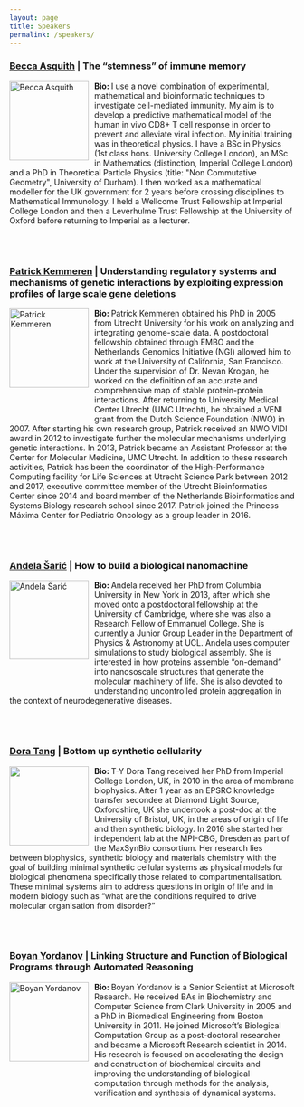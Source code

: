 ```yaml
---
layout: page
title: Speakers
permalink: /speakers/
---
```

<h3><a href="https://www.imperial.ac.uk/people/b.asquith">Becca Asquith</a> | The “stemness” of immune memory</h3>
  <p>
     <img src="https://qsbworkshop.github.io/qsb2019/images/Asquith.jpg" alt="Becca Asquith" style="float:Left;width:140px;padding-right:10px;"><b>Bio: </b>I use a novel combination of experimental, mathematical and bioinformatic techniques to investigate cell-mediated immunity. My aim is to develop a predictive mathematical model of the human in vivo CD8+ T cell response in order to prevent and alleviate viral infection. My initial training was in theoretical physics. I have a BSc in Physics (1st class hons. University College London), an MSc in Mathematics (distinction, Imperial College London) and a PhD in Theoretical Particle Physics (title: "Non Commutative Geometry", University of Durham). I then worked as a mathematical modeller for the UK government for 2 years before crossing disciplines to Mathematical Immunology. I held a Wellcome Trust Fellowship at Imperial College London and then a Leverhulme Trust Fellowship at the University of Oxford before returning to Imperial as a lecturer.
  </p>
<br>
<br>

<h3><a href="https://research.prinsesmaximacentrum.nl/en/team-members/patrick-kemmeren">Patrick Kemmeren</a> | Understanding regulatory systems and mechanisms of genetic interactions by exploiting expression profiles of large scale gene deletions</h3>
  <p>
     <img src="https://qsbworkshop.github.io/qsb2019/images/Kemmeren.PNG" alt="Patrick Kemmeren" style="float:Left;width:140px;padding-right:10px;padding-bottom:50px;"><b>Bio: </b>
Patrick Kemmeren obtained his PhD in 2005 from Utrecht University for his work on analyzing and integrating genome-scale data. A postdoctoral fellowship obtained through EMBO and the Netherlands Genomics Initiative (NGI) allowed him to work at the University of California, San Francisco. Under the supervision of Dr. Nevan Krogan, he worked on the definition of an accurate and comprehensive map of stable protein-protein interactions. After returning to University Medical Center Utrecht (UMC Utrecht), he obtained a VENI grant from the Dutch Science Foundation (NWO) in 2007. After starting his own research group, Patrick received an NWO VIDI award in 2012 to investigate further the molecular mechanisms underlying genetic interactions. In 2013, Patrick became an Assistant Professor at the Center for Molecular Medicine, UMC Utrecht. In addition to these research activities, Patrick has been the coordinator of the High-Performance Computing facility for Life Sciences at Utrecht Science Park between 2012 and 2017, executive committee member of the Utrecht Bioinformatics Center since 2014 and board member of the Netherlands Bioinformatics and Systems Biology research school since 2017. Patrick joined the Princess Máxima Center for Pediatric Oncology as a group leader in 2016.  </p>
<br>
<br>

<h3><a href="https://www.ucl.ac.uk/physics-living-systems/training/msc-biological-physics/teaching-staff/dr-andela-saric">Andela Šarić</a> | How to build a biological nanomachine</h3>
  <p>
     <img src="https://qsbworkshop.github.io/qsb2019/images/Saric.png" alt="Andela Šarić" style="float:Left;width:140px;padding-right:10px;padding-bottom:50px;"><b>Bio: </b> Andela received her PhD from Columbia University in New York in 2013, after which she moved onto a postdoctoral fellowship at the University of Cambridge, where she was also a Research Fellow of Emmanuel College. She is currently a Junior Group Leader in the Department of Physics & Astronomy at UCL. Andela uses computer simulations to study biological assembly. She is interested in how proteins assemble “on-demand” into nanososcale structures that generate the molecular machinery of life. She is also devoted to understanding uncontrolled protein aggregation in the context of neurodegenerative diseases.


  </p>
<br>
<br>

<h3><a href="https://www.mpi-cbg.de/research-groups/current-groups/dora-tang/group-leader/">Dora Tang</a>
| Bottom up synthetic cellularity</h3>
  <p>
     <img src="/qsb2019/images/Tang.jpg" style="float:Left;width:140px;padding-right:10px;"><b>Bio: </b>T-Y Dora Tang received her PhD from Imperial College London, UK, in 2010 in the area of membrane biophysics. After 1 year as an EPSRC knowledge transfer secondee at Diamond Light Source, Oxfordshire, UK she undertook a post-doc at the University of Bristol, UK, in the areas of origin of life and then synthetic biology. In 2016 she started her independent lab at the MPI-CBG, Dresden as part of the MaxSynBio consortium. Her research lies between biophysics, synthetic biology and materials chemistry with the goal of building minimal synthetic cellular systems as physical models for biological phenomena specifically those related to compartmentalisation. These minimal systems aim to address questions in origin of life and in modern biology  such as “what are the conditions required to drive molecular organisation from disorder?”
  </p>
 <br>
 <br>

 
<h3><a href="https://www.microsoft.com/en-us/research/people/yordanov/">Boyan Yordanov</a> | Linking Structure and Function of Biological Programs through Automated Reasoning </h3>
  <p>
     <img src="https://qsbworkshop.github.io/qsb2019/images/yordanov.jpg" alt="Boyan Yordanov" style="float:Left;width:140px;padding-right:10px;padding-bottom:50px;"><b>Bio: </b>Boyan Yordanov is a Senior Scientist at Microsoft Research. He received BAs in Biochemistry and Computer Science from Clark University in 2005 and a PhD in Biomedical Engineering from Boston University in 2011. He joined Microsoft’s Biological Computation Group as a post-doctoral researcher and became a Microsoft Research scientist in 2014. His research is focused on accelerating the design and construction of biochemical circuits and improving the understanding of biological computation through methods for the analysis, verification and synthesis of dynamical systems.
  </p>
<br>
<br> 

